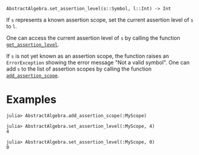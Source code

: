 ```
AbstractAlgebra.set_assertion_level(s::Symbol, l::Int) -> Int
```

If `s` represents a known assertion scope, set the current assertion level of `s` to `l`.

One can access the current assertion level of `s` by calling the function [`get_assertion_level`](@ref).

If `s` is not yet known as an assertion scope, the function raises an `ErrorException` showing the error message "Not a valid symbol". One can add `s` to the list of assertion scopes by calling the function [`add_assertion_scope`](@ref).

# Examples

```jldoctest
julia> AbstractAlgebra.add_assertion_scope(:MyScope)

julia> AbstractAlgebra.set_assertion_level(:MyScope, 4)
4

julia> AbstractAlgebra.set_assertion_level(:MyScope, 0)
0
```

